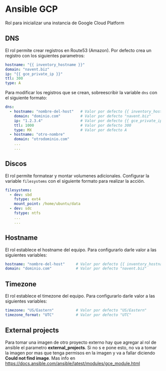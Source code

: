 # Ansible GCP

Rol para inicializar una instancia de Google Cloud Platform

## DNS

El rol permite crear registros en Route53 (Amazon). 
Por defecto crea un registro con los siguientes parametros:

```yaml
hostname: "{{ inventory_hostname }}"
domain: "navent.biz"
ip: "{{ gce_private_ip }}"
ttl: 300
type: A
```

Para modificar los registros que se crean, sobreescribir la variable ```dns``` 
con el siguiente formato:
 
```yaml
dns:
  - hostname: "nombre-del-host"   # Valor por defecto {{ inventory_hostname}}
    domain: "dominio.com"         # Valor por defecto "navent.biz"
    ip: "1.2.3.4"                 # Valor por defecto {{ gce_private_ip }}
    ttl: 1000                     # Valor por defecto 300
    type: MX                      # Valor por defecto A
  - hostname: "otro-nombre"
    domain: "otrodominio.com"
    ...
    ...
```

## Discos

El rol permite formatear y montar volumenes adicionales. Configurar la variable ```filesystems```
con el siguiente formato para realizar la acción.

```yaml
filesystems:
  - dev: sbd
    fstype: ext4
    mount_point: /home/ubuntu/data
  - dev: sdc
    fstype: ntfs
    ...
    ...
```

## Hostname

El rol establece el hostname del equipo. Para configurarlo darle valor a las siguientes variables:
```yaml
hostname: "nombre-del-host"     # Valor por defecto {{ inventory_hostname }}
domain: "dominio.com"           # Valor por defecto "navent.biz"
```

## Timezone

El rol establece el timezone del equipo. Para configurarlo darle valor a las siguientes variables:
```yaml
timezone: "US/Eastern"          # Valor por defecto "US/Eastern"
timezone_format: "UTC"          # Valor por defecto "UTC"
```

## External projects

Para tomar una imagen de otro proyecto externo hay que agregar al rol de ansible el parametro **external_projects**. Si no s e pone esto, no va a tomar la imagen por mas que tenga permisos en la imagen y va a fallar diciendo **Could not find image**. Mas info en https://docs.ansible.com/ansible/latest/modules/gce_module.html 
